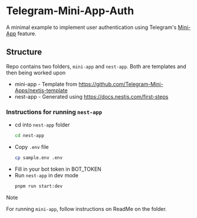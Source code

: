 # Telegram-Mini-App-Auth
A minimal example to implement user authentication using Telegram's [Mini-App](https://core.telegram.org/bots/webapps) feature.
## Structure
Repo contains two folders, `mini-app` and `nest-app`.
Both are templates and then being worked upon
- mini-app - Template from https://github.com/Telegram-Mini-Apps/nextjs-template
- nest-app - Generated using https://docs.nestjs.com/first-steps
### Instructions for running `nest-app`
- cd into `nest-app` folder
  ```sh
  cd nest-app
  ```
- Copy `.env` file
  ```sh
  cp sample.env .env
  ```
- Fill in your bot token in BOT_TOKEN
- Run `nest-app` in dev mode
  ```sh
  pnpm run start:dev
  ```

> [!Note]
> For running `mini-app`, follow instructions on ReadMe on the folder.
